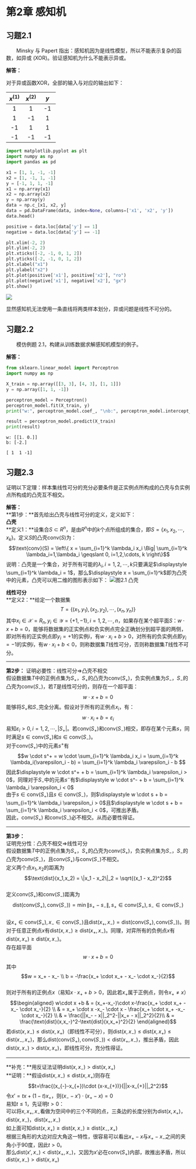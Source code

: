 # 第2章 感知机

## 习题2.1
&emsp;&emsp;Minsky 与 Papert 指出：感知机因为是线性模型，所以不能表示复杂的函数，如异或 (XOR)。验证感知机为什么不能表示异或。

**解答：**  

对于异或函数XOR，全部的输入与对应的输出如下：  

$x^{(1)}$ | $x^{(2)}$ | $y$  
:---: | :---: | :---:   
&nbsp;1&nbsp; | &nbsp;1&nbsp; |&nbsp;-1&nbsp;  
&nbsp;1&nbsp; | &nbsp;-1&nbsp; | &nbsp;1&nbsp;  
&nbsp;-1&nbsp; | &nbsp;1&nbsp; | &nbsp;1&nbsp;  
&nbsp;-1&nbsp; | &nbsp;-1&nbsp; | &nbsp;-1&nbsp;  


```python
import matplotlib.pyplot as plt
import numpy as np
import pandas as pd

x1 = [1, 1, -1, -1]
x2 = [1, -1, 1, -1]
y = [-1, 1, 1, -1]
x1 = np.array(x1)
x2 = np.array(x2)
y = np.array(y)
data = np.c_[x1, x2, y]
data = pd.DataFrame(data, index=None, columns=['x1', 'x2', 'y'])
data.head()

positive = data.loc[data['y'] == 1]
negative = data.loc[data['y'] == -1]

plt.xlim(-2, 2)
plt.ylim(-2, 2)
plt.xticks([-2, -1, 0, 1, 2])
plt.yticks([-2, -1, 0, 1, 2])
plt.xlabel("x1")
plt.ylabel("x2")
plt.plot(positive['x1'], positive['x2'], "ro")
plt.plot(negative['x1'], negative['x2'], "gx")
plt.show()
```


![](output_2_0.png)


显然感知机无法使用一条直线将两类样本划分，异或问题是线性不可分的。

## 习题2.2

&emsp;&emsp;模仿例题 2.1，构建从训练数据求解感知机模型的例子。

**解答：**


```python
from sklearn.linear_model import Perceptron
import numpy as np

X_train = np.array([[3, 3], [4, 3], [1, 1]])
y = np.array([1, 1, -1])

perceptron_model = Perceptron()
perceptron_model.fit(X_train, y)
print("w:", perceptron_model.coef_, "\nb:", perceptron_model.intercept_, "\n")

result = perceptron_model.predict(X_train)
print(result)
```

    w: [[1. 0.]] 
    b: [-2.] 
    
    [ 1  1 -1]
    

## 习题2.3
证明以下定理：样本集线性可分的充分必要条件是正实例点所构成的凸壳与负实例点所构成的凸壳互不相交。

**解答：**  
**第1步：**首先给出凸壳与线性可分的定义，定义如下：  
**凸壳**  
**定义1：**设集合$S \subset R^n$，是由$R^n$中的$k$个点所组成的集合，即$S=\{x_1,x_2,\cdots, x_k\}$。定义$S$的凸壳$\text{conv}(S)$为：$$\text{conv}(S) = \left\{ x = \sum_{i=1}^k \lambda_i x_i \Big| \sum_{i=1}^k \lambda_i=1,\lambda_i \geqslant 0, i=1,2,\cdots, k \right\}$$说明：凸壳是一个集合，对于所有可能的$\lambda_i,i=1,2,\cdots,k$只要满足$\displaystyle \sum_{i=1}^k \lambda_i = 1$，那么$\displaystyle x = \sum_{i=1}^k$即为凸壳中的元素，凸壳可以用二维的图形表示如下：
![图2.1 凸壳](2-1-Convex-Hull.png)

**线性可分**  
**定义2：**给定一个数据集$$T=\{(x_1,y_1), (x_2,y_2), \cdots, (x_n,y_n)\}$$其中$x_i \in \mathcal{X}=R_n, y_i \in \mathcal{Y} = \{+1, -1\}, i=1,2,\cdots, n$，如果存在某个超平面$S：w \cdot x + b = 0$，能够将数据集的正实例点和负实例点完全正确划分到超平面的两侧，即对所有的正实例点即$y_i=+1$的实例$i$，有$w \cdot x_i + b > 0$，对所有的负实例点即$y_i = -1$的实例$i$，有$w \cdot x_i + b < 0$，则称数据集$T$线性可分，否则称数据集$T$线性不可分。  

----

**第2步：** 证明必要性：线性可分$\Rightarrow$凸壳不相交  
假设数据集$T$中的正例点集为$S_+$，$S_+$的凸壳为$\text{conv}(S_+)$，负实例点集为$S_-$，$S_-$的凸壳为$\text{conv}(S_-)$，若$T$是线性可分的，则存在一个超平面：$$w \cdot x + b = 0$$能够将$S_+$和$S_-$完全分离。假设对于所有的正例点$x_i$，有：$$w \cdot x_i + b = \varepsilon_i$$易知$\varepsilon_i > 0, i = 1,2,\cdots,|S_+|。$若$\text{conv}(S_+)$和$\text{conv}(S_-)$相交，即存在某个元素$s$，同时满足$s \in \text{conv}(S_+)$和$s \in \text{conv}(S_-)$。  
对于$\text{conv}(S_+)$中的元素$s^+$有$$w \cdot s^+ = w \cdot \sum_{i=1}^k \lambda_i x_i = \sum_{i=1}^k \lambda_i(\varepsilon_i - b) = \sum_{i=1}^k \lambda_i \varepsilon_i - b $$因此$\displaystyle w \cdot s^+ + b = \sum_{i=1}^k \lambda_i \varepsilon_i > 0$，同理对于$S_-$中的元素$s^-$有$\displaystyle w \cdot s^- + b = \sum_{i=1}^k \lambda_i \varepsilon_i < 0$  
由于$s \in \text{conv}(S_+)$且$s \in \text{conv}(S_-)$，则$\displaystyle w \cdot s + b = \sum_{i=1}^k \lambda_i \varepsilon_i > 0$且$\displaystyle w \cdot s + b = \sum_{i=1}^k \lambda_i \varepsilon_i < 0$，可推出矛盾。  
因此，$\text{conv}(S_+)$ 和$\text{conv}(S_-)$必不相交。从而必要性得证。  

----

**第3步：**  
证明充分性：凸壳不相交$\Rightarrow$线性可分  
假设数据集$T$中的正例点集为$S_+$，$S_+$的凸壳为$\text{conv}(S_+)$，负实例点集为$S_-$，$S_-$的凸壳为$\text{conv}(S_-)$，且$\text{conv}(S_+)$与$\text{conv}(S_-)$不相交。  
定义两个点$x_1,x_2$的距离为$$\text{dist}(x_1,x_2) = \|x_1 - x_2\|_2 = \sqrt{(x_1 - x_2)^2}$$  
定义$\text{conv}(S_+)$和$\text{conv}(S_-)$距离为$$\text{dist}(\text{conv}(S_+),\text{conv}(S_-)) = \min \|s_+ - s_-\|, s_+ \in \text{conv}(S_+), s_- \in \text{conv}(S_-)$$  
设$x_+ \in \text{conv}(S_+), x_- \in \text{conv}(S_-)$且$\text{dist}(x_+, x_-) = \text{dist}(\text{conv}(S_+),\text{conv}(S_-))$。则对于任意正例点$x$有$\text{dist}(x,x_-) \geqslant \text{dist}(x_+ , x_-)$。同理，对弈所有的负例点$x$有$\text{dist}(x,x_+) \geqslant \text{dist}(x , x_-)$。  
存在超平面$$w \cdot x + b = 0$$其中$$w = x_+ - x_- \\ b = -\frac{x_+ \cdot x_+ -  x_- \cdot x_-}{2}$$  
则对于所有的正例点$x$（易知$x \cdot x_+ + b > 0$，因此若$x_+$属于正例点，则令$x_+ \neq x$）$$\begin{aligned}
w\cdot x +b 
& = (x_+-x_-)\cdot x-\frac{x_+ \cdot x_+ - x_- \cdot x_-}{2} \\
& = x_+ \cdot x -x_- \cdot x - \frac{x_+ \cdot x_+ -x_- \cdot x_-}{2} \\
& = \frac{||x_- - x||_2^2-||x_+ - x||_2^2}{2}\\
& = \frac{\text{dist}(x,x_-)^2-\text{dist}(x,x_+)^2}{2}
\end{aligned}$$若$\text{dist}(x,x_-) \leqslant \text{dist}(x,x_+)$（即线性不可分），则$\text{dist}(x,x_-) \leqslant \text{dist}(x,x_+) \leqslant \text{dist}(x_-,x_+)$，那么$\text{dist}(\text{conv}(S_+),\text{conv}(S_-)) < \text{dist}(x_+,x_-)$，推出矛盾，因此$\text{dist}(x,x_-) > \text{dist}(x,x_+)$，即线性可分，充分性得证。  

----

**补充：**用反证法证明$\text{dist}(x,x_-) > \text{dist}(x,x_+)$  
**证明：**假设$\text{dist}(x,x_-) \leqslant \text{dist}(x,x_+)$则存在$$t=\frac{(x_{-}-x_{+})\cdot (x-x_{+})}{||x-x_{+}||_2^2}$$令$x' = tx + (1-t) x _+$，则$(x_- - x') \cdot (x_+ - x) = 0$  
易知$t \leqslant 1$，先证明$t > 0$：  
可以将$x, x_+, x_-$看做为空间中的三个不同的点，三条边的长度分别为$\text{dist}(x, x_+)，\text{dist}(x, x_-)，\text{dist}(x_+, x_-)$  
如上面可知$\text{dist}(x,x_+) \geqslant \text{dist}(x,x_-) \geqslant \text{dist}(x_-,x_+)$  
根据三角形的大边对应大角这一特性，很容易可以看出$x_+-x$与$x_+ - x_-$之间的夹角小于90度，因此$t > 0$。  
那么$\text{dist}(x',x_-) < \text{dist}(x_+,x_-)$，又因为$x'$必在$\text{conv}(S_+)$内部，故推出矛盾，所以$\text{dist}(x,x_-) > \text{dist}(x,x_+)$
